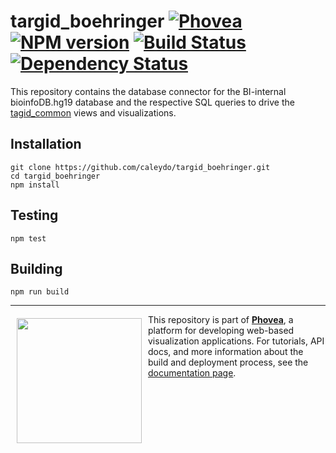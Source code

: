 targid_boehringer [![Phovea][phovea-image]][phovea-url] [![NPM version][npm-image]][npm-url] [![Build Status][travis-image]][travis-url] [![Dependency Status][daviddm-image]][daviddm-url]
=====================

This repository contains the database connector for the BI-internal bioinfoDB.hg19 database and the respective SQL queries to drive the [tagid_common](https://github.com/Caleydo/targid_common/) views and visualizations.

Installation
------------

```
git clone https://github.com/caleydo/targid_boehringer.git
cd targid_boehringer
npm install
```

Testing
-------

```
npm test
```

Building
--------

```
npm run build
```



***

<a href="https://caleydo.org"><img src="http://caleydo.org/assets/images/logos/caleydo.svg" align="left" width="200px" hspace="10" vspace="6"></a>
This repository is part of **[Phovea](http://phovea.caleydo.org/)**, a platform for developing web-based visualization applications. For tutorials, API docs, and more information about the build and deployment process, see the [documentation page](http://phovea.caleydo.org).


[phovea-image]: https://img.shields.io/badge/Phovea-Client%20Plugin-F47D20.svg
[phovea-url]: https://phovea.caleydo.org
[npm-image]: https://badge.fury.io/js/targid_boehringer.svg
[npm-url]: https://npmjs.org/package/targid_boehringer
[travis-image]: https://travis-ci.org/caleydo/targid_boehringer.svg?branch=master
[travis-url]: https://travis-ci.org/caleydo/targid_boehringer
[daviddm-image]: https://david-dm.org/caleydo/targid_boehringer/status.svg
[daviddm-url]: https://david-dm.org/caleydo/targid_boehringer

